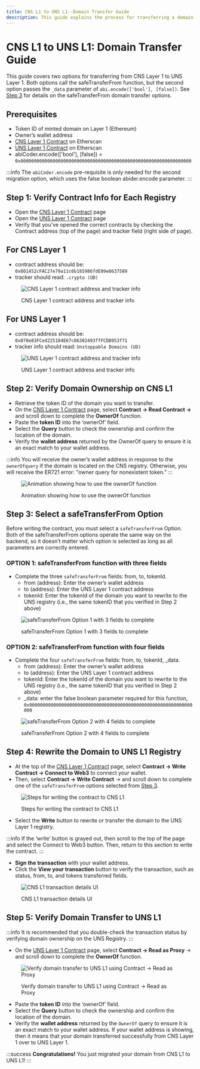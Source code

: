 ```yaml
---
title: CNS L1 to UNS L1--Domain Transfer Guide
description: This guide explains the process for transferring a domain from CNS Layer 1 (Ethereum) registry to the UNS Layer 1 (Ethereum) registry.
---
```


# CNS L1 to UNS L1: Domain Transfer Guide

This guide covers two options for transferring from CNS Layer 1 to UNS Layer 1. Both options call the safeTransferFrom function, but the second option passes the ```_data``` parameter of ```abi.encode(['bool'], [false])```. See [Step 3](#step-3-select-a-safetransferfrom-option) for details on the safeTransferFrom domain transfer options.

## Prerequisites
* Token ID of minted domain on Layer 1 (Ethereum)
* Owner’s wallet address
* ​[CNS Layer 1 Contract](https://goerli.etherscan.io/address/0x801452cFAC27e79a11c6b185986fdE09e8637589) on Etherscan
* ​[UNS Layer 1 Contract](https://goerli.etherscan.io/address/0x070e83FCed225184E67c86302493ffFCDB953f71) on Etherscan
* abiCoder.encode(['bool'], [false]) = ```0x0000000000000000000000000000000000000000000000000000000000000000```

:::info 
The ```abiCoder.encode``` pre-requisite is only needed for the second migration option, which uses the false boolean abider.encode parameter.
:::

## Step 1: Verify Contract Info for Each Registry
* Open the [CNS Layer 1 Contract](https://goerli.etherscan.io/address/0x801452cFAC27e79a11c6b185986fdE09e8637589) page 
* Open the [UNS Layer 1 Contract](https://goerli.etherscan.io/address/0x070e83FCed225184E67c86302493ffFCDB953f71) page 
* Verify that you’ve opened the correct contracts by checking the Contract address (top of the page) and tracker field (right side of page). 

## For CNS Layer 1
* contract address should be: ```0x801452cFAC27e79a11c6b185986fdE09e8637589```
* tracker should read: ```.crypto (UD)```

<figure>

![CNS Layer 1 contract address and tracker info](/images/cns-contract-verify.png)
	
<figcaption>CNS Layer 1 contract address and tracker info</figcaption>
</figure>

## For UNS Layer 1
* contract address should be: ```0x070e83FCed225184E67c86302493ffFCDB953f71```
* tracker info should read: ```Unstoppable Domains (UD)```

<figure>

![UNS Layer 1 contract address and tracker info](/images/uns-contract-verify.png)
	
<figcaption>UNS Layer 1 contract address and tracker info</figcaption>
</figure>

## Step 2: Verify Domain Ownership on CNS L1
* Retrieve the token ID of the domain you want to transfer.
* On the [CNS Layer 1 Contract](https://goerli.etherscan.io/address/0x801452cFAC27e79a11c6b185986fdE09e8637589) page, select **Contract -> Read Contract ->** and scroll down to complete the **OwnerOf** function.
* Paste the **token ID** into the ‘ownerOf’ field.
* Select the **Query** button to check the ownership and confirm the location of the domain.
* Verify the **wallet address** returned by the OwnerOf query to ensure it is an exact match to your wallet address.

:::info
You will receive the owner’s wallet address in response to the ```ownerOfquery``` if the domain is located on the CNS registry. Otherwise, you will receive the ER721 error: "owner query for nonexistent token.”
:::

<figure>

![Animation showing how to use the ownerOf function](/images/cnsL1-to-unsL1_small.gif)
	
<figcaption>Animation showing how to use the ownerOf function</figcaption>
</figure>

## Step 3: Select a safeTransferFrom Option
Before writing the contract, you must select a ```safeTransferFrom``` Option. Both of the safeTransferFrom options operate the same way on the backend, so it doesn’t matter which option is selected as long as all parameters are correctly entered.

### OPTION 1: safeTransferFrom function with three fields
* Complete the three ```safeTransferFrom``` fields: from, to, tokenId.
    * from (address): Enter the owner’s wallet address 
    * to (address): Enter the UNS Layer 1 contract address
    * tokenId: Enter the tokenId of the domain you want to rewrite to the UNS registry (i.e., the same tokenID that you verified in Step 2 above)

<figure>

![safeTransferFrom Option 1 with 3 fields to complete](/images/cns-safe-transfer-option1.png)
	
<figcaption>safeTransferFrom Option 1 with 3 fields to complete</figcaption>
</figure>

### OPTION 2: safeTransferFrom function with four fields
* Complete the four ```safeTransferFrom``` fields: from, to, tokenId, _data.
    * from (address): Enter the owner’s wallet address 
    * to (address): Enter the UNS Layer 1 contract address
    * tokenId: Enter the tokenId of the domain you want to rewrite to the UNS registry (i.e., the same tokenID that you verified in Step 2 above)
    * _data: enter the false boolean parameter required for this function, ```0x0000000000000000000000000000000000000000000000000000000000000000```

<figure>

![safeTransferFrom Option 2 with 4 fields to complete](/images/cns-safe-transfer-option2.png)
	
<figcaption>safeTransferFrom Option 2 with 4 fields to complete</figcaption>
</figure>

## Step 4: Rewrite the Domain to UNS L1 Registry
* At the top of the [CNS Layer 1 Contract](https://goerli.etherscan.io/address/0x801452cFAC27e79a11c6b185986fdE09e8637589) page, select **Contract -> Write Contract -> Connect to Web3** to connect your wallet.
* Then, select **Contract -> Write Contract** -> and scroll down to complete one of the ```safeTransferFrom``` options selected from [Step 3](#step-3-select-a-safetransferfrom-option).

<figure>

![Steps for writing the contract to CNS L1](/images/cns-write-contract-steps.png)
	
<figcaption>Steps for writing the contract to CNS L1</figcaption>
</figure>

* Select the **Write** button to rewrite or transfer the domain to the UNS Layer 1 registry.

:::info
If the ‘write’ button is grayed out, then scroll to the top of the page and select the Connect to Web3 button. Then, return to this section to write the contract.
:::

* **Sign the transaction** with your wallet address.
* Click the **View your transaction** button to verify the transaction, such as status, from, to, and tokens transferred fields.

<figure>

![CNS L1 transaction details UI](/images/cns-transaction-details.png)
	
<figcaption>CNS L1 transaction details UI</figcaption>
</figure>

## Step 5: Verify Domain Transfer to UNS L1
:::info
It is recommended that you double-check the transaction status by verifying domain ownership on the UNS Registry.
:::

* On the [UNS Layer 1 Contract](https://goerli.etherscan.io/address/0x070e83FCed225184E67c86302493ffFCDB953f71) page, select **Contract -> Read as Proxy** -> and scroll down to complete the **OwnerOf** function.

<figure>

![Verify domain transfer to UNS L1 using Contract -> Read as Proxy](/images/uns-L1-check-owner.png)
	
<figcaption>Verify domain transfer to UNS L1 using Contract -> Read as Proxy</figcaption>
</figure>

* Paste the **token ID** into the ‘ownerOf’ field.
* Select the **Query** button to check the ownership and confirm the location of the domain.
* Verify the **wallet address** returned by the ```OwnerOf``` query to ensure it is an exact match to your wallet address. If your wallet address is showing, then it means that your domain transferred successfully from CNS Layer 1 over to UNS Layer 1.

:::success
**Congratulations!** You just migrated your domain from CNS L1 to UNS L1!
:::